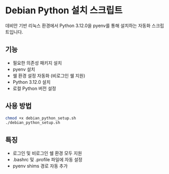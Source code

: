 # Debian Python 설치 스크립트

데비안 기반 리눅스 환경에서 Python 3.12.0을 pyenv를 통해 설치하는 자동화 스크립트입니다.

## 기능

- 필요한 의존성 패키지 설치
- pyenv 설치
- 쉘 환경 설정 자동화 (비로그인 쉘 지원)
- Python 3.12.0 설치
- 로컬 Python 버전 설정

## 사용 방법

```bash
chmod +x debian_python_setup.sh
./debian_python_setup.sh
```

## 특징

- 로그인 및 비로그인 쉘 환경 모두 지원
- .bashrc 및 .profile 파일에 자동 설정
- pyenv shims 경로 자동 추가 